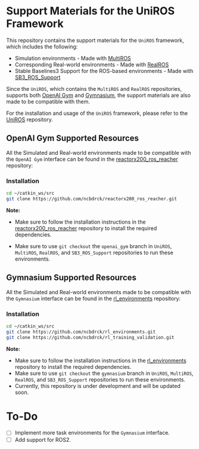 # Support Materials for the UniROS Framework

This repository contains the support materials for the `UniROS` framework, which includes the following:
- Simulation environments - Made with [MultiROS](https://github.com/ncbdrck/multiros) 
- Corresponding Real-world environments - Made with [RealROS](https://github.com/ncbdrck/realros)
- Stable Baselines3 Support for the ROS-based environments - Made with [SB3_ROS_Support](https://github.com/ncbdrck/sb3_ros_support)

Since the `UniROS`, which contains the `MultiROS` and `RealROS` repositories, supports both [OpenAI Gym](https://github.com/openai/gym) and [Gymnasium](https://github.com/Farama-Foundation/Gymnasium), the support materials are also made to be compatible with them.

For the installation and usage of the `UniROS` framework, please refer to the [UniROS](https://github.com/ncbdrck/UniROS) repository.

## OpenAI Gym Supported Resources

All the Simulated and Real-world environments made to be compatible with the `OpenAI Gym` interface can be found in the [reactorx200_ros_reacher](https://github.com/ncbdrck/reactorx200_ros_reacher) repository:

### Installation

```bash
cd ~/catkin_ws/src
git clone https://github.com/ncbdrck/reactorx200_ros_reacher.git
```
**Note:** 
- Make sure to follow the installation instructions in the [reactorx200_ros_reacher](https://github.com/ncbdrck/reactorx200_ros_reacher) repository to install the required dependencies.

- Make sure to use `git checkout` the `openai_gym` branch in `UniROS`, `MultiROS`, `RealROS`, and `SB3_ROS_Support` repositories to run these environments.


## Gymnasium Supported Resources

All the Simulated and Real-world environments made to be compatible with the `Gymnasium` interface can be found in the [rl_environments](https://github.com/ncbdrck/rl_environments) repository:

### Installation

```bash
cd ~/catkin_ws/src
git clone https://github.com/ncbdrck/rl_environments.git
git clone https://github.com/ncbdrck/rl_training_validation.git
```

**Note:**
- Make sure to follow the installation instructions in the [rl_environments](https://github.com/ncbdrck/rl_environments.git) repository to install the required dependencies.
- Make sure to use `git checkout` the `gymnasium` branch in `UniROS`, `MultiROS`, `RealROS`, and `SB3_ROS_Support` repositories to run these environments.
- Currently, this repository is under development and will be updated soon.


# To-Do
- [ ] Implement more task environments for the `Gymnasium` interface.
- [ ] Add support for ROS2.

